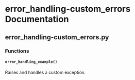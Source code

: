 # error_handling-custom_errors Documentation

<!-- BEGIN_PY_DOCS -->
## error_handling-custom_errors.py

### Functions

#### `error_handling_example()`

Raises and handles a custom exception.


<!-- END_PY_DOCS -->